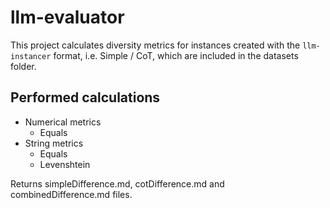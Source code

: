 # llm-evaluator

This project calculates diversity metrics for instances created with the `llm-instancer` format, i.e. Simple / CoT, which are included in the datasets folder.

## Performed calculations
- Numerical metrics
  - Equals
- String metrics
  - Equals
  - Levenshtein

Returns simpleDifference.md, cotDifference.md and combinedDifference.md files.